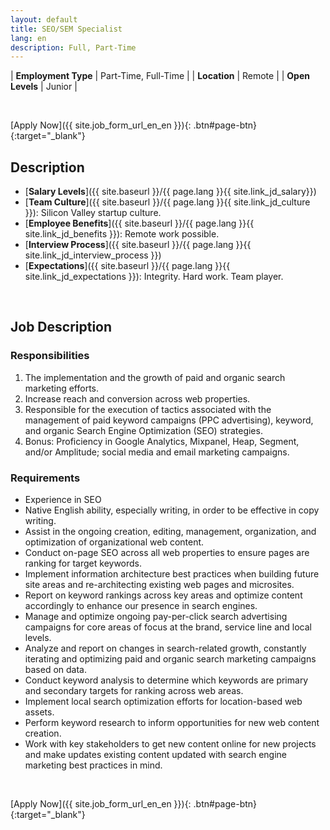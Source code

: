 ```yaml
---
layout: default
title: SEO/SEM Specialist
lang: en
description: Full, Part-Time
---
```


| **Employment Type** | Part-Time, Full-Time |
| **Location** | Remote |
| **Open Levels** | Junior |

<br>

[Apply Now]({{ site.job_form_url_en_en }}){: .btn#page-btn}{:target="_blank"}

## Description
- [**Salary Levels**]({{ site.baseurl }}/{{ page.lang }}{{ site.link_jd_salary}})
- [**Team Culture**]({{ site.baseurl }}/{{ page.lang }}{{ site.link_jd_culture }}): Silicon Valley startup culture.
- [**Employee Benefits**]({{ site.baseurl }}/{{ page.lang }}{{ site.link_jd_benefits }}): Remote work possible.
- [**Interview Process**]({{ site.baseurl }}/{{ page.lang }}{{ site.link_jd_interview_process }})
- [**Expectations**]({{ site.baseurl }}/{{ page.lang }}{{ site.link_jd_expectations }}): Integrity. Hard work. Team player.

<br>

## Job Description

### Responsibilities

1. The implementation and the growth of paid and organic search marketing efforts.
1. Increase reach and conversion across web properties.
1. Responsible for the execution of tactics associated with the management of paid keyword campaigns (PPC advertising), keyword, and organic Search Engine Optimization (SEO) strategies.
1. Bonus: Proficiency in Google Analytics, Mixpanel, Heap, Segment, and/or Amplitude; social media and email marketing campaigns.

### Requirements
- Experience in SEO
- Native English ability, especially writing, in order to be effective in copy writing.
- Assist in the ongoing creation, editing, management, organization, and optimization of organizational web content.
- Conduct on-page SEO across all web properties to ensure pages are ranking for target keywords.
- Implement information architecture best practices when building future site areas and re-architecting existing web pages and microsites.
- Report on keyword rankings across key areas and optimize content accordingly to enhance our presence in search engines.
- Manage and optimize ongoing pay-per-click search advertising campaigns for core areas of focus at the brand, service line and local levels.
- Analyze and report on changes in search-related growth, constantly iterating and optimizing paid and organic search marketing campaigns based on data.
- Conduct keyword analysis to determine which keywords are primary and secondary targets for ranking across web areas.
- Implement local search optimization efforts for location-based web assets.
- Perform keyword research to inform opportunities for new web content creation.
- Work with key stakeholders to get new content online for new projects and make updates existing content updated with search engine marketing best practices in mind.

<br>

[Apply Now]({{ site.job_form_url_en_en }}){: .btn#page-btn}{:target="_blank"}

<br>